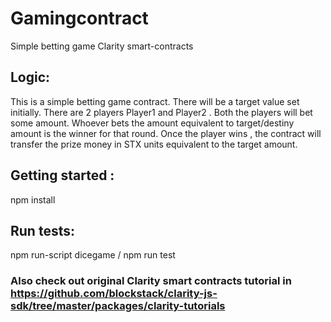 # Gamingcontract
Simple betting game Clarity smart-contracts 

## Logic:

This is a simple betting game contract. There will be a target value set initially. There are 2 players Player1 and Player2 . Both the players will bet some amount. 
Whoever bets the amount equivalent to target/destiny amount is the winner for that round. 
Once the player wins , the contract will transfer the prize money in STX units equivalent to the target amount. 

## Getting started :

npm install 

## Run tests:

npm run-script dicegame /
npm run test

### Also check out original Clarity smart contracts tutorial in https://github.com/blockstack/clarity-js-sdk/tree/master/packages/clarity-tutorials




